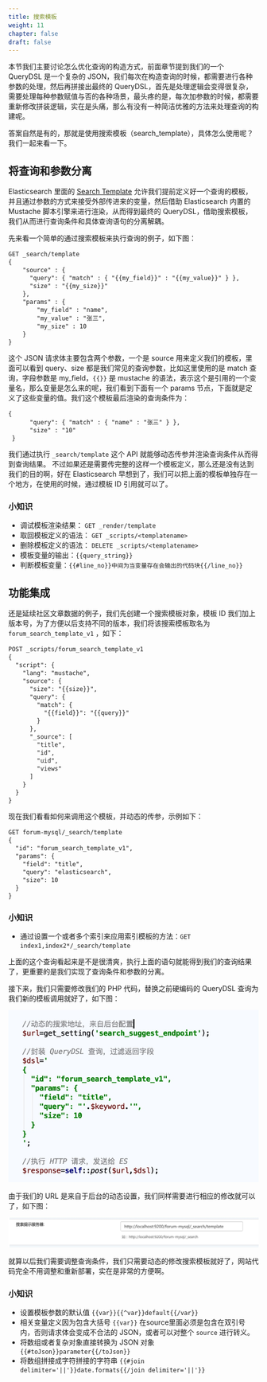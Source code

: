 ```yaml
---
title: 搜索模板
weight: 11
chapter: false
draft: false
---
```


本节我们主要讨论怎么优化查询的构造方式，前面章节提到我们的一个 QueryDSL 是一个复杂的 JSON，我们每次在构造查询的时候，都需要进行各种参数的处理，然后再拼接出最终的 QueryDSL，首先是处理逻辑会变得很复杂，需要处理每种参数赋值与否的各种场景，最头疼的是，每次加参数的时候，都需要重新修改拼装逻辑，实在是头痛，那么有没有一种简洁优雅的方法来处理查询的构建呢。

答案自然是有的，那就是使用搜索模板（search_template），具体怎么使用呢？我们一起来看一下。

## 将查询和参数分离

Elasticsearch 里面的 [Search Template](https://www.elastic.co/guide/en/elasticsearch/reference/6.6/search-template.html) 允许我们提前定义好一个查询的模板，并且通过参数的方式来接受外部传进来的变量，然后借助 Elasticsearch 内置的 Mustache 脚本引擎来进行渲染，从而得到最终的 QueryDSL，借助搜索模板，我们从而进行查询条件和具体查询语句的分离解耦。

先来看一个简单的通过搜索模板来执行查询的例子，如下图：

```
GET _search/template
{
    "source" : {
      "query": { "match" : { "{{my_field}}" : "{{my_value}}" } },
      "size" : "{{my_size}}"
    },
    "params" : {
        "my_field" : "name",
        "my_value" : "张三",
        "my_size" : 10
    }
}
```

这个 JSON 请求体主要包含两个参数，一个是 source 用来定义我们的模板，里面可以看到 query、size 都是我们常见的查询参数，比如这里使用的是 match 查询，字段参数是 my_field，`{{}}` 是 mustache 的语法，表示这个是引用的一个变量名，那么变量是怎么来的呢，我们看到下面有一个 params 节点，下面就是定义了这些变量的值。我们这个模板最后渲染的查询条件为：

```
{
      "query": { "match" : { "name" : "张三" } },
      "size" : "10"
 }

```

我们通过执行 `_search/template` 这个 API 就能够动态传参并渲染查询条件从而得到查询结果。
不过如果还是需要传完整的这样一个模板定义，那么还是没有达到我们的目的啊，好在 Elasticsearch 早想到了，我们可以把上面的模板单独存在一个地方，在使用的时候，通过模板 ID 引用就可以了。

### 小知识
- 调试模板渲染结果： `GET _render/template`
- 取回模板定义的语法： `GET _scripts/<templatename>`
- 删除模板定义的语法： `DELETE _scripts/<templatename>`
- 模板变量的输出：`{{query_string}}`
- 判断模板变量：`{{#line_no}}中间为当变量存在会输出的代码块{{/line_no}}`

## 功能集成
还是延续社区文章数据的例子，我们先创建一个搜索模板对象，模板 ID 我们加上版本号，为了方便以后支持不同的版本，我们将该搜索模板取名为 `forum_search_template_v1` ，如下：

```
POST _scripts/forum_search_template_v1
{
  "script": {
    "lang": "mustache",
    "source": {
      "size": "{{size}}",
      "query": {
        "match": {
          "{{field}}": "{{query}}"
        }
      },
      "_source": [
        "title",
        "id",
        "uid",
        "views"
      ]
    }
  }
}
```

现在我们看看如何来调用这个模板，并动态的传参，示例如下：

```
GET forum-mysql/_search/template
{
  "id": "forum_search_template_v1",
  "params": {
    "field": "title",
    "query": "elasticsearch",
    "size": 10
  }
}
```
### 小知识
- 通过设置一个或者多个索引来应用索引模板的方法：`GET index1,index2*/_search/template`

上面的这个查询看起来是不是很清爽，执行上面的语句就能得到我们的查询结果了，更重要的是我们实现了查询条件和参数的分离。

接下来，我们只需要修改我们的 PHP 代码，替换之前硬编码的 QueryDSL 查询为我们新的模板调用就好了，如下图：

![](/media/15486660133014/15490315444263.jpg)


由于我们的 URL 是来自于后台的动态设置，我们同样需要进行相应的修改就可以了，如下图：

![](/media/15486660133014/15490182676340.jpg)

就算以后我们需要调整查询条件，我们只需要动态的修改搜索模板就好了，网站代码完全不用调整和重新部署，实在是非常的方便啊。


### 小知识
- 设置模板参数的默认值 `{{var}}{{^var}}default{{/var}}`
- 相关变量定义因为包含大括号 `{{var}}` 在source里面必须是包含在双引号内，否则请求体会变成不合法的 JSON，或者可以对整个 `source` 进行转义。
- 将数组或者复杂对象直接转换为 JSON 对象 `{{#toJson}}parameter{{/toJson}}`
- 将数组拼接成字符拼接的字符串 `{{#join delimiter='||'}}date.formats{{/join delimiter='||'}}`
